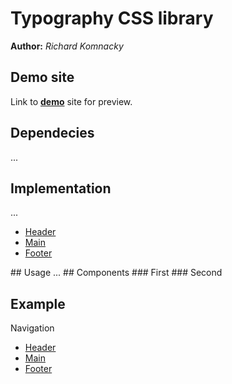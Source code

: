 # Typography CSS library
**Author:** *Richard Komnacky*
## Demo site
Link to **[demo](http://www.github.io)** site for preview.
## Dependecies
...
## Implementation
...
<nav>
            <ul>
                <li><a href="#1header">Header</a></li>
                <li><a href="#2main">Main</a></li>
                <li><a href="#3footer">Footer</a></li>
            </ul>
        </nav>
## Usage
...
## Components
### First
### Second

## Example
Navigation
<nav>
            <ul>
                <li><a href="#1header">Header</a></li>
                <li><a href="#2main">Main</a></li>
                <li><a href="#3footer">Footer</a></li>
            </ul>
        </nav>
